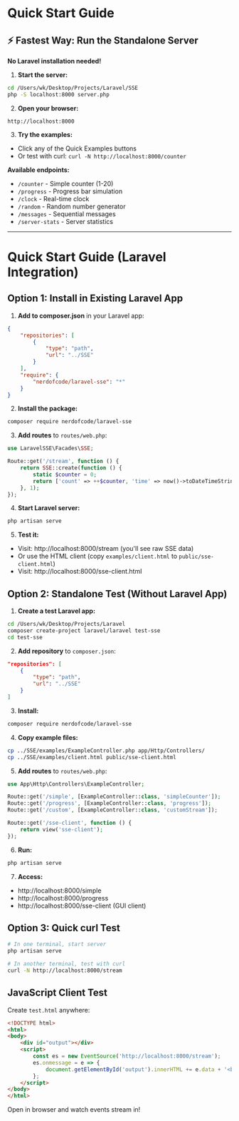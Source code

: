 # Quick Start Guide

## ⚡ Fastest Way: Run the Standalone Server

**No Laravel installation needed!**

1. **Start the server:**
```bash
cd /Users/wk/Desktop/Projects/Laravel/SSE
php -S localhost:8000 server.php
```

2. **Open your browser:**
```
http://localhost:8000
```

3. **Try the examples:**
- Click any of the Quick Examples buttons
- Or test with curl: `curl -N http://localhost:8000/counter`

**Available endpoints:**
- `/counter` - Simple counter (1-20)
- `/progress` - Progress bar simulation
- `/clock` - Real-time clock
- `/random` - Random number generator
- `/messages` - Sequential messages
- `/server-stats` - Server statistics

---

# Quick Start Guide (Laravel Integration)

## Option 1: Install in Existing Laravel App

1. **Add to composer.json** in your Laravel app:
```json
{
    "repositories": [
        {
            "type": "path",
            "url": "../SSE"
        }
    ],
    "require": {
        "nerdofcode/laravel-sse": "*"
    }
}
```

2. **Install the package:**
```bash
composer require nerdofcode/laravel-sse
```

3. **Add routes** to `routes/web.php`:
```php
use LaravelSSE\Facades\SSE;

Route::get('/stream', function () {
    return SSE::create(function () {
        static $counter = 0;
        return ['count' => ++$counter, 'time' => now()->toDateTimeString()];
    }, 1);
});
```

4. **Start Laravel server:**
```bash
php artisan serve
```

5. **Test it:**
- Visit: http://localhost:8000/stream (you'll see raw SSE data)
- Or use the HTML client (copy `examples/client.html` to `public/sse-client.html`)
- Visit: http://localhost:8000/sse-client.html

## Option 2: Standalone Test (Without Laravel App)

1. **Create a test Laravel app:**
```bash
cd /Users/wk/Desktop/Projects/Laravel
composer create-project laravel/laravel test-sse
cd test-sse
```

2. **Add repository** to `composer.json`:
```json
"repositories": [
    {
        "type": "path",
        "url": "../SSE"
    }
]
```

3. **Install:**
```bash
composer require nerdofcode/laravel-sse
```

4. **Copy example files:**
```bash
cp ../SSE/examples/ExampleController.php app/Http/Controllers/
cp ../SSE/examples/client.html public/sse-client.html
```

5. **Add routes** to `routes/web.php`:
```php
use App\Http\Controllers\ExampleController;

Route::get('/simple', [ExampleController::class, 'simpleCounter']);
Route::get('/progress', [ExampleController::class, 'progress']);
Route::get('/custom', [ExampleController::class, 'customStream']);

Route::get('/sse-client', function () {
    return view('sse-client');
});
```

6. **Run:**
```bash
php artisan serve
```

7. **Access:**
- http://localhost:8000/simple
- http://localhost:8000/progress
- http://localhost:8000/sse-client (GUI client)

## Option 3: Quick curl Test

```bash
# In one terminal, start server
php artisan serve

# In another terminal, test with curl
curl -N http://localhost:8000/stream
```

## JavaScript Client Test

Create `test.html` anywhere:
```html
<!DOCTYPE html>
<html>
<body>
    <div id="output"></div>
    <script>
        const es = new EventSource('http://localhost:8000/stream');
        es.onmessage = e => {
            document.getElementById('output').innerHTML += e.data + '<br>';
        };
    </script>
</body>
</html>
```

Open in browser and watch events stream in!
